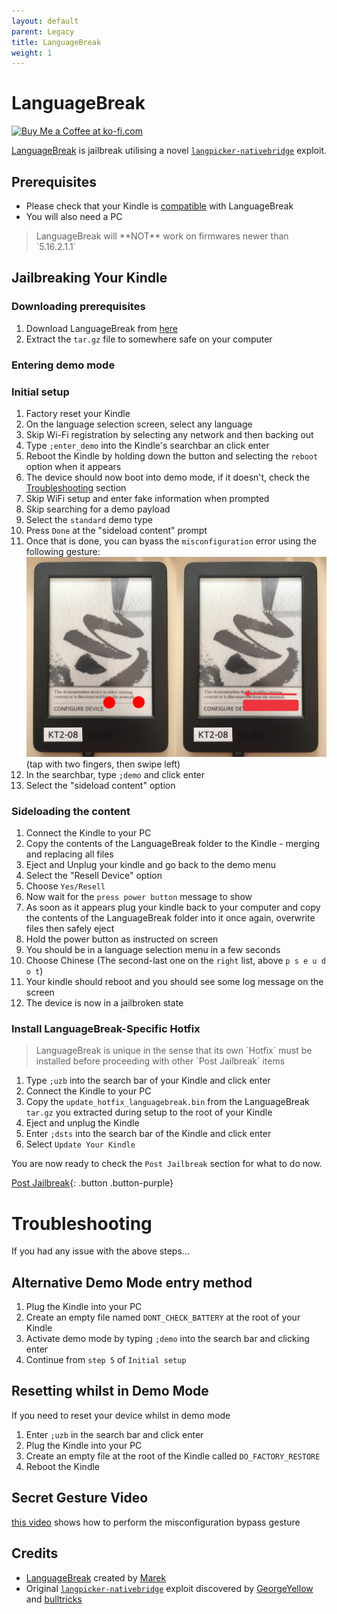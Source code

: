 ```yaml
---
layout: default
parent: Legacy
title: LanguageBreak
weight: 1
---
```


# LanguageBreak
<a href='https://ko-fi.com/notmarek' target='_blank'><img height='35' style='border:0px;height:46px;' src='https://storage.ko-fi.com/cdn/brandasset/v2/support_me_on_kofi_dark.png' border='0' alt='Buy Me a Coffee at ko-fi.com'></a>

[LanguageBreak](https://www.mobileread.com/forums/showthread.php?t=356872) is jailbreak utilising a novel [`langpicker-nativebridge`](https://www.mobileread.com/forums/showthread.php?t=356766) exploit.

## Prerequisites
- Please check that your Kindle is [compatible](../kindle-models) with LanguageBreak
- You will also need a PC

<blockquote class="warning">
LanguageBreak will **NOT** work on firmwares newer than `5.16.2.1.1`
</blockquote>

## Jailbreaking Your Kindle

### Downloading prerequisites
1. Download LanguageBreak from [here](https://github.com/notmarek/LanguageBreak/releases/latest)
2. Extract the `tar.gz` file to somewhere safe on your computer


### Entering demo mode
### Initial setup
1. Factory reset your Kindle
2. On the language selection screen, select any language
3. Skip Wi-Fi registration by selecting any network and then backing out
4. Type `;enter_demo` into the Kindle's searchbar an click enter
5. Reboot the Kindle by holding down the button and selecting the `reboot` option when it appears
6. The device should now boot into demo mode, if it doesn't, check the [Troubleshooting](#troubleshooting) section
7. Skip WiFi setup and enter fake information when prompted
8. Skip searching for a demo payload
9. Select the `standard` demo type
10. Press `Done` at the "sideload content" prompt
11. Once that is done, you can byass the `misconfiguration` error using the following gesture:
![gesture](./WatchThis/WatchThis-Gesture.png)
(tap with two fingers, then swipe left)
12. In the searchbar, type `;demo` and click enter
13. Select the "sideload content" option

### Sideloading the content
1. Connect the Kindle to your PC
2. Copy the contents of the LanguageBreak folder to the Kindle - merging and replacing all files
3. Eject and Unplug your kindle and go back to the demo menu
4. Select the "Resell Device" option
5. Choose `Yes/Resell`
6. Now wait for the `press power button` message to show
7. As soon as it appears plug your kindle back to your computer and copy the contents of the LanguageBreak folder into it once again, overwrite files then safely eject
8. Hold the power button as instructed on screen
9. You should be in a language selection menu in a few seconds
10. Choose Chinese (The second-last one on the `right` list, above `p s e u d o t`)
11. Your kindle should reboot and you should see some log message on the screen
12. The device is now in a jailbroken state

### Install LanguageBreak-Specific Hotfix

<blockquote class="note">
LanguageBreak is unique in the sense that its own `Hotfix` must be installed before proceeding with other `Post Jailbreak` items
</blockquote>

1. Type `;uzb` into the search bar of your Kindle and click enter
2. Connect the Kindle to your PC
3. Copy the `update_hotfix_languagebreak.bin` from the LanguageBreak `tar.gz` you extracted during setup to the root of your Kindle
4. Eject and unplug the Kindle
5. Enter `;dsts` into the search bar of the Kindle and click enter
6. Select `Update Your Kindle`

You are now ready to check the `Post Jailbreak` section for what to do now.

[Post Jailbreak](../post-jailbreak/){: .button .button-purple}

# Troubleshooting
If you had any issue with the above steps...

## Alternative Demo Mode entry method
1. Plug the Kindle into your PC
2. Create an empty file named `DONT_CHECK_BATTERY` at the root of your Kindle
3. Activate demo mode by typing `;demo` into the search bar and clicking enter
4. Continue from `step 5` of `Initial setup`

## Resetting whilst in Demo Mode
If you need to reset your device whilst in demo mode
1. Enter `;uzb` in the search bar and click enter
2. Plug the Kindle into your PC
3. Create an empty file at the root of the Kindle called `DO_FACTORY_RESTORE`
4. Reboot the Kindle

## Secret Gesture Video
[this video](https://www.youtube.com/watch?v=JzuIGbGPpig) shows how to perform the misconfiguration bypass gesture

## Credits
- [LanguageBreak](https://www.mobileread.com/forums/showthread.php?t=356872) created by [Marek](https://www.mobileread.com/forums/member.php?u=340787)
- Original [`langpicker-nativebridge`](https://www.mobileread.com/forums/showthread.php?t=356766) exploit discovered by [GeorgeYellow](https://www.mobileread.com/forums/member.php?u=288138) and [bulltricks](https://www.mobileread.com/forums/member.php?u=335985)